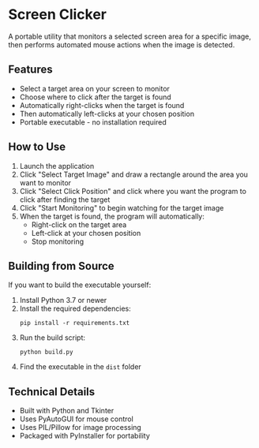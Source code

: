 # Screen Clicker

A portable utility that monitors a selected screen area for a specific image, then performs automated mouse actions when the image is detected.

## Features

- Select a target area on your screen to monitor
- Choose where to click after the target is found
- Automatically right-clicks when the target is found
- Then automatically left-clicks at your chosen position
- Portable executable - no installation required

## How to Use

1. Launch the application
2. Click "Select Target Image" and draw a rectangle around the area you want to monitor
3. Click "Select Click Position" and click where you want the program to click after finding the target
4. Click "Start Monitoring" to begin watching for the target image
5. When the target is found, the program will automatically:
   - Right-click on the target area
   - Left-click at your chosen position
   - Stop monitoring

## Building from Source

If you want to build the executable yourself:

1. Install Python 3.7 or newer
2. Install the required dependencies:
   ```
   pip install -r requirements.txt
   ```
3. Run the build script:
   ```
   python build.py
   ```
4. Find the executable in the `dist` folder

## Technical Details

- Built with Python and Tkinter
- Uses PyAutoGUI for mouse control
- Uses PIL/Pillow for image processing
- Packaged with PyInstaller for portability
